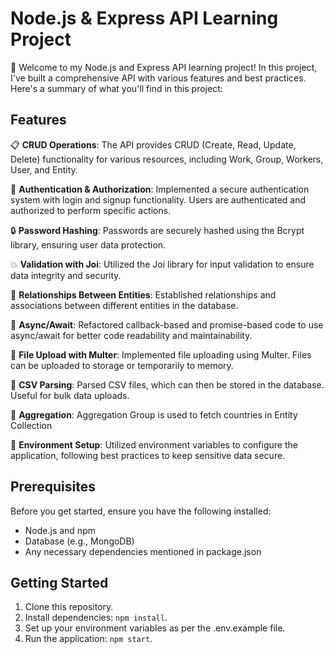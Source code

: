 # Node.js & Express API Learning Project

:wave: Welcome to my Node.js and Express API learning project! In this project, I've built a comprehensive API with various features and best practices. Here's a summary of what you'll find in this project:

## Features

:clipboard: **CRUD Operations**: The API provides CRUD (Create, Read, Update, Delete) functionality for various resources, including Work, Group, Workers, User, and Entity.

:closed_lock_with_key: **Authentication & Authorization**: Implemented a secure authentication system with login and signup functionality. Users are authenticated and authorized to perform specific actions.

:lock: **Password Hashing**: Passwords are securely hashed using the Bcrypt library, ensuring user data protection.

:boom: **Validation with Joi**: Utilized the Joi library for input validation to ensure data integrity and security.

:link: **Relationships Between Entities**: Established relationships and associations between different entities in the database.

:arrows_counterclockwise: **Async/Await**: Refactored callback-based and promise-based code to use async/await for better code readability and maintainability.

:open_file_folder: **File Upload with Multer**: Implemented file uploading using Multer. Files can be uploaded to storage or temporarily to memory.

:page_facing_up: **CSV Parsing**: Parsed CSV files, which can then be stored in the database. Useful for bulk data uploads.

:tada: **Aggregation**: Aggregation Group is used to fetch countries in Entity Collection 

:key: **Environment Setup**: Utilized environment variables to configure the application, following best practices to keep sensitive data secure.

## Prerequisites

Before you get started, ensure you have the following installed:

- Node.js and npm
- Database (e.g., MongoDB)
- Any necessary dependencies mentioned in package.json

## Getting Started

1. Clone this repository.
2. Install dependencies: `npm install`.
3. Set up your environment variables as per the .env.example file.
4. Run the application: `npm start`.

